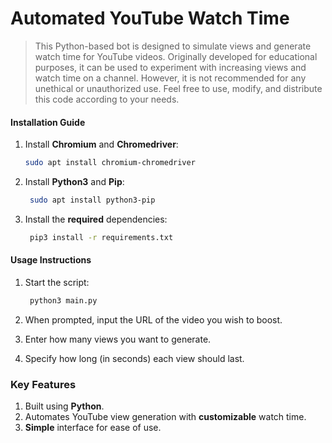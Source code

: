 # Automated YouTube Watch Time

> This Python-based bot is designed to simulate views and generate watch time for YouTube videos.
> Originally developed for educational purposes, it can be used to experiment with increasing views and watch time on a channel. However, it is not recommended for any unethical or unauthorized use.
> Feel free to use, modify, and distribute this code according to your needs.

#### Installation Guide

1. Install **Chromium** and **Chromedriver**:
   ```bash
   sudo apt install chromium-chromedriver
   ```

2. Install **Python3** and **Pip**:
   ```bash
	sudo apt install python3-pip
	```

3. Install the **required** dependencies:
   ```bash
	pip3 install -r requirements.txt
	```

#### Usage Instructions

1. Start the script:
   ```bash
	python3 main.py
	```

2. When prompted, input the URL of the video you wish to boost.
3. Enter how many views you want to generate.
4. Specify how long (in seconds) each view should last.

### Key Features

1. Built using **Python**.
2. Automates YouTube view generation with **customizable** watch time.
3. **Simple** interface for ease of use.


